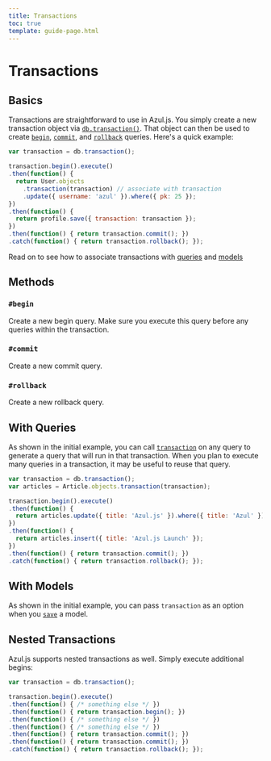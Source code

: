 ```yaml
---
title: Transactions
toc: true
template: guide-page.html
---
```


# Transactions

## Basics

Transactions are straightforward to use in Azul.js. You simply create a new
transaction object via [`db.transaction()`][azul-queries#transactions]. That
object can then be used to create [`begin`](#methods--begin-),
[`commit`](#methods--commit-), and [`rollback`](#methods--rollback-) queries.
Here's a quick example:

```js
var transaction = db.transaction();

transaction.begin().execute()
.then(function() {
  return User.objects
    .transaction(transaction) // associate with transaction
    .update({ username: 'azul' }).where({ pk: 25 });
})
.then(function() {
  return profile.save({ transaction: transaction });
})
.then(function() { return transaction.commit(); })
.catch(function() { return transaction.rollback(); });
```

Read on to see how to associate transactions with [queries](#with-queries) and
[models](#with-models)

## Methods

### `#begin`

Create a new begin query. Make sure you execute this query before any queries
within the transaction.

### `#commit`

Create a new commit query.

### `#rollback`

Create a new rollback query.

## With Queries

As shown in the initial example, you can call
[`transaction`][azul-queries#transaction-method] on any query to generate a
query that will run in that transaction. When you plan to execute many queries
in a transaction, it may be useful to reuse that query.

```js
var transaction = db.transaction();
var articles = Article.objects.transaction(transaction);

transaction.begin().execute()
.then(function() {
  return articles.update({ title: 'Azul.js' }).where({ title: 'Azul' });
})
.then(function() {
  return articles.insert({ title: 'Azul.js Launch' });
})
.then(function() { return transaction.commit(); })
.catch(function() { return transaction.rollback(); });
```

## With Models

As shown in the initial example, you can pass `transaction` as an option when
you [`save`][azul-model#save] a model.

## Nested Transactions

Azul.js supports nested transactions as well. Simply execute additional begins:

```js
var transaction = db.transaction();

transaction.begin().execute()
.then(function() { /* something else */ })
.then(function() { return transaction.begin(); })
.then(function() { /* something else */ })
.then(function() { /* something else */ })
.then(function() { return transaction.commit(); })
.then(function() { return transaction.commit(); })
.catch(function() { return transaction.rollback(); });
```

[azul-model#save]: /guides/models/#methods-properties--save-
[azul-queries#transactions]: /guides/queries/#transactions
[azul-queries#transaction-method]: /guides/queries/#transactions--transaction-